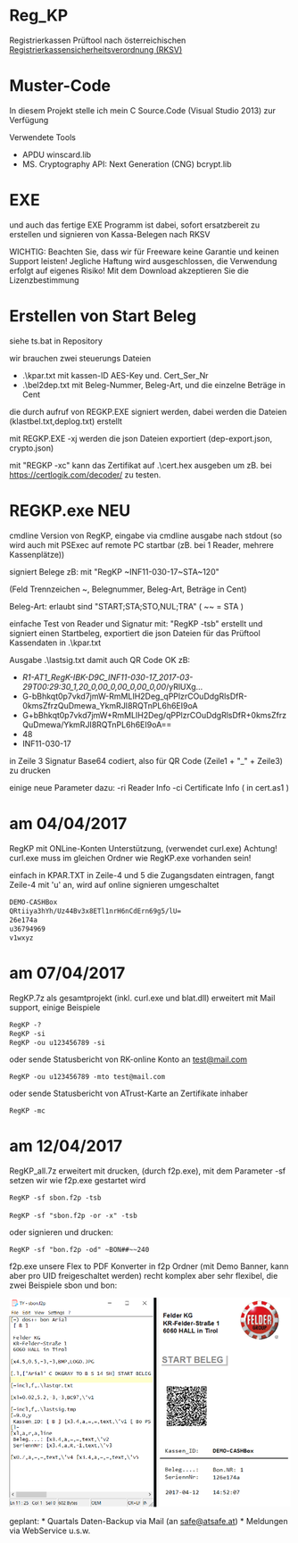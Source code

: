 # Reg_KP
Registrierkassen Prüftool
nach österreichischen [Registrierkassensicherheitsverordnung (RKSV)](https://github.com/a-sit-plus/at-registrierkassen-mustercode/releases/download/1.2-DOK/2016-09-05-Detailfragen-RKSV-V1.2.pdf) 


# Muster-Code

In diesem Projekt stelle ich mein C Source.Code (Visual Studio 2013) zur Verfügung 

Verwendete Tools

* APDU winscard.lib
* MS. Cryptography API: Next Generation (CNG) bcrypt.lib

# EXE 
und auch das fertige EXE Programm ist dabei, sofort ersatzbereit zu erstellen und signieren von Kassa-Belegen nach RKSV

WICHTIG: Beachten Sie, dass wir für Freeware keine Garantie und keinen Support leisten! Jegliche Haftung wird ausgeschlossen, die Verwendung erfolgt auf eigenes Risiko! Mit dem Download akzeptieren Sie die Lizenzbestimmung

# Erstellen von Start Beleg

siehe ts.bat in Repository

wir brauchen zwei steuerungs Dateien 
* .\kpar.txt  mit kassen-ID AES-Key und. Cert_Ser_Nr
* .\bel2dep.txt  mit Beleg-Nummer, Beleg-Art, und die einzelne Beträge in Cent

die durch aufruf von REGKP.EXE signiert werden, dabei werden die Dateien (klastbel.txt,deplog.txt) erstellt

mit REGKP.EXE -xj  werden die json Dateien exportiert (dep-export.json, crypto.json) 

mit "REGKP -xc" kann das Zertifikat auf .\cert.hex ausgeben um zB. bei https://certlogik.com/decoder/  zu testen.

#  REGKP.exe NEU
 
cmdline Version von RegKP,  eingabe via cmdline ausgabe nach stdout 
(so wird auch mit PSExec auf remote PC startbar (zB. bei 1 Reader, mehrere Kassenplätze))

signiert Belege zB: mit "RegKP \~INF11-030-17\~STA\~120" 

(Feld Trennzeichen \~, Belegnummer, Beleg-Art, Beträge in Cent)

Beleg-Art: erlaubt sind "START;STA;STO,NUL;TRA" ( \~\~ = STA )  

einfache Test von Reader und Signatur mit: "RegKP -tsb" 
erstellt und signiert einen Startbeleg, exportiert die json Dateien für das Prüftool
Kassendaten in .\kpar.txt

Ausgabe .\lastsig.txt damit auch QR Code OK zB:

* _R1-AT1_RegK-IBK-D9C_INF11-030-17_2017-03-29T00:29:30_1,20_0,00_0,00_0,00_0,00_/yRlUXg...
* G-bBhkqt0p7vkd7jmW-RmMLIH2Deg_qPPlzrCOuDdgRlsDfR-0kmsZfrzQuDmewa_YkmRJI8RQTnPL6h6EI9oA
* G+bBhkqt0p7vkd7jmW+RmMLIH2Deg/qPPlzrCOuDdgRlsDfR+0kmsZfrzQuDmewa/YkmRJI8RQTnPL6h6EI9oA==
* 48
* INF11-030-17

in Zeile 3 Signatur Base64 codiert, also für QR Code (Zeile1 + "_" + Zeile3) zu drucken

einige neue Parameter dazu:
-ri Reader Info 
-ci Certificate Info ( in cert.as1 )

# am 04/04/2017

RegKP mit ONLine-Konten Unterstützung, (verwendet curl.exe)
Achtung! curl.exe muss im gleichen Ordner wie RegKP.exe vorhanden sein!

einfach in KPAR.TXT in Zeile-4 und 5 die Zugangsdaten eintragen,
fangt Zeile-4 mit 'u' an, wird auf online signieren umgeschaltet

```Beispiel .\KPAR.TXT
DEMO-CASHBox
QRtiiya3hYh/Uz44Bv3x8ETl1nrH6nCdErn69g5/lU=
26e174a
u36794969
v1wxyz
```

# am 07/04/2017

RegKP.7z als gesamtprojekt (inkl. curl.exe und blat.dll)
erweitert mit Mail support, einige Beispiele
```
RegKP -? 
RegKP -si 
RegKP -ou u123456789 -si 
```
oder sende Statusbericht von RK-online Konto an test@mail.com 
```
RegKP -ou u123456789 -mto test@mail.com
```
oder sende Statusbericht von ATrust-Karte an Zertifikate inhaber 
```
RegKP -mc
```

# am 12/04/2017

RegKP_all.7z erweitert mit drucken, (durch f2p.exe),
mit dem Parameter -sf setzen wir wie f2p.exe gestartet wird 

```
RegKP -sf sbon.f2p -tsb

RegKP -sf "sbon.f2p -or -x" -tsb 
```
oder signieren und drucken: 
```
RegKP -sf "bon.f2p -od" ~BON##~~240
```

f2p.exe unsere Flex to PDF Konverter in f2p Ordner (mit Demo Banner, kann aber pro UID freigeschaltet werden)
recht komplex aber sehr flexibel, die zwei Beispiele sbon und bon:

![Start Beleg](Static/sbel2.png "Start-Beleg")

geplant: * Quartals Daten-Backup via Mail (an safe@atsafe.at)
         * Meldungen via WebService
         u.s.w.
